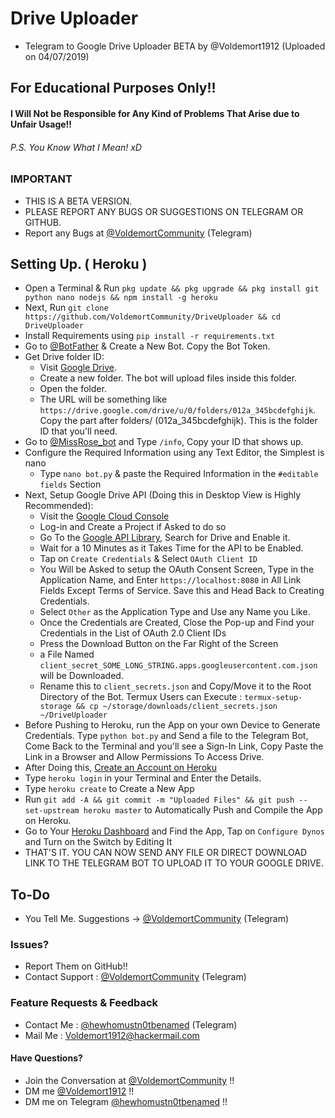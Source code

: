 # Drive Uploader
- Telegram to Google Drive Uploader BETA by @Voldemort1912 (Uploaded on 04/07/2019)

## For Educational Purposes Only!!
#### I Will Not be Responsible for Any Kind of Problems That Arise due to Unfair Usage!!
###### P.S. You Know What I Mean! xD

### IMPORTANT
* THIS IS A BETA VERSION.
* PLEASE REPORT ANY BUGS OR SUGGESTIONS ON TELEGRAM OR GITHUB.
* Report any Bugs at [@VoldemortCommunity](https://t.me/VoldemortCommunity) (Telegram)


## Setting Up. ( Heroku )
* Open a Terminal & Run `pkg update && pkg upgrade && pkg install git python nano nodejs && npm install -g heroku`
* Next, Run `git clone https://github.com/VoldemortCommunity/DriveUploader && cd DriveUploader`
* Install Requirements using `pip install -r requirements.txt`
* Go to [@BotFather](https://t.me/BotFather) & Create a New Bot. Copy the Bot Token.
* Get Drive folder ID:
	- Visit [Google Drive](https://drive.google.com).
	- Create a new folder. The bot will upload files inside this folder.
	- Open the folder.
	- The URL will be something like `https://drive.google.com/drive/u/0/folders/012a_345bcdefghijk`. Copy the part after folders/ (012a_345bcdefghijk). This is the folder ID that you'll need.
* Go to [@MissRose_bot](https://t.me/MissRose_bot) and Type `/info`, Copy your ID that shows up.
* Configure the Required Information using any Text Editor, the Simplest is nano
	- Type `nano bot.py` & paste the Required Information in the `#editable fields` Section
* Next, Setup Google Drive API (Doing this in Desktop View is Highly Recommended):
	- Visit the [Google Cloud Console](https://console.developers.google.com/apis/credentials)
	- Log-in and Create a Project if Asked to do so
	- Go To the [Google API Library](https://console.developers.google.com/apis/library), Search for Drive and Enable it.
	- Wait for a 10 Minutes as it Takes Time for the API to be Enabled.
	- Tap on `Create Credentials` & Select `OAuth Client ID`
	- You Will be Asked to setup the OAuth Consent Screen, Type in the Application Name, and Enter `https://localhost:8080` in All Link Fields Except Terms of Service. Save this and Head Back to Creating Credentials.
	- Select `Other` as the Application Type and Use any Name you Like.
	- Once the Credentials are Created, Close the Pop-up and Find your Credentials in the List of OAuth 2.0 Client IDs
	- Press the Download Button on the Far Right of the Screen
	- a File Named `client_secret_SOME_LONG_STRING.apps.googleusercontent.com.json` will be Downloaded.
	- Rename this to `client_secrets.json` and Copy/Move it to the Root Directory of the Bot. Termux Users can Execute : `termux-setup-storage && cp ~/storage/downloads/client_secrets.json ~/DriveUploader`
* Before Pushing to Heroku, run the App on your own Device to Generate Credentials. Type `python bot.py` and Send a file to the Telegram Bot, Come Back to the Terminal and you'll see a Sign-In Link, Copy Paste the Link in a Browser and Allow Permissions To Access Drive.
* After Doing this, [Create an Account on Heroku](https://signup.heroku.com/)
* Type `heroku login` in your Terminal and Enter the Details.
* Type `heroku create` to Create a New App
* Run `git add -A && git commit -m "Uploaded Files" && git push --set-upstream heroku master` to Automatically Push and Compile the App on Heroku.
* Go to Your [Heroku Dashboard](https://dashboard.heroku.com) and Find the App, Tap on `Configure Dynos` and Turn on the Switch by Editing It
* THAT'S IT. YOU CAN NOW SEND ANY FILE OR DIRECT DOWNLOAD LINK TO THE TELEGRAM BOT TO UPLOAD IT TO YOUR GOOGLE DRIVE.


## To-Do

* You Tell Me. Suggestions → [@VoldemortCommunity](https://t.me/VoldemortCommunity) (Telegram)

### Issues?

* Report Them on GitHub!!
* Contact Support : [@VoldemortCommunity](https://t.me/VoldemortCommunity) (Telegram)

### Feature Requests & Feedback

* Contact Me : [@hewhomustn0tbenamed](https://t.me/VoldemortCommunity) (Telegram)
* Mail Me : [Voldemort1912@hackermail.com](mailto:voldemort1912@hackermail.com)

#### Have Questions?
* Join the Conversation at [@VoldemortCommunity](https://t.me/VoldemortCommunity) !!
* DM me [@Voldemort1912](https://github.com/Voldemort1912) !!
* DM me on Telegram [@hewhomustn0tbenamed](https://t.me/hewhomustn0tbenamed) !!
